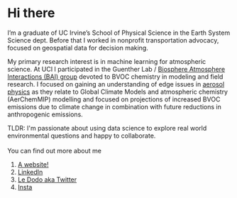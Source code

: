 # Hi there

I’m a graduate of UC Irvine’s School of Physical Science in the Earth System Science dept.  Before that I worked in nonprofit transportation advocacy, focused on geospatial data for decision making.

My primary research interest is in machine learning for atmospheric science. At UCI I participated in the Guenther Lab / 
<a href="https://bai.ess.uci.edu/">Biosphere Atmosphere Interactions (BAI) group</a>
 devoted to BVOC chemistry in modeling and field research.  I focused on gaining an understanding of edge issues in <a href="https://docs.google.com/presentation/d/117nnUMp_9kV3IbfEMjx2cawn__c-G_U3b4yKWfwtM7g/edit?usp=sharing"> aerosol physics</a> as they relate to Global Climate Models and atmospheric chemistry (AerChemMIP) modelling and focused on projections of increased BVOC emissions due to climate change in combination with future reductions in anthropogenic emissions.

TLDR: I'm passionate about using data science to explore real world environmental questions and happy to collaborate. 
<br>
<br>You can find out more about me
 <ol>
  <li><a href="http://www.nonavarnado.com//">A website!</a></li>
  <li><a href="https://www.linkedin.com/in/nona-varnado-0151064//">LinkedIn</a></li>
   <li><a href="https://twitter.com/nonavarnado">Le Dodo aka Twitter</a></li>
  <li><a href="https://www.instagram.com/nonavarnado/">Insta</a></li>
</ol> 

